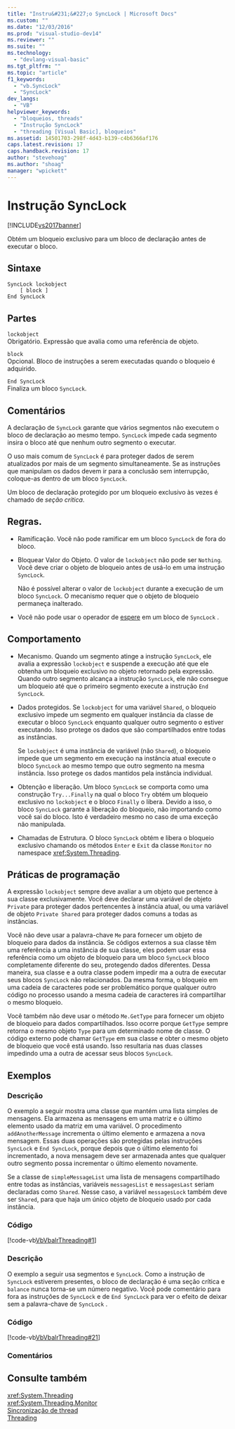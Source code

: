 ```yaml
---
title: "Instru&#231;&#227;o SyncLock | Microsoft Docs"
ms.custom: ""
ms.date: "12/03/2016"
ms.prod: "visual-studio-dev14"
ms.reviewer: ""
ms.suite: ""
ms.technology: 
  - "devlang-visual-basic"
ms.tgt_pltfrm: ""
ms.topic: "article"
f1_keywords: 
  - "vb.SyncLock"
  - "SyncLock"
dev_langs: 
  - "VB"
helpviewer_keywords: 
  - "bloqueios, threads"
  - "Instrução SyncLock"
  - "threading [Visual Basic], bloqueios"
ms.assetid: 14501703-298f-4d43-b139-c4b6366af176
caps.latest.revision: 17
caps.handback.revision: 17
author: "stevehoag"
ms.author: "shoag"
manager: "wpickett"
---
```

# Instru&#231;&#227;o SyncLock
[!INCLUDE[vs2017banner](../../../csharp/includes/vs2017banner.md)]

Obtém um bloqueio exclusivo para um bloco de declaração antes de executar o bloco.  
  
## Sintaxe  
  
```  
SyncLock lockobject  
    [ block ]  
End SyncLock  
```  
  
## Partes  
 `lockobject`  
 Obrigatório.  Expressão que avalia como uma referência de objeto.  
  
 `block`  
 Opcional.  Bloco de instruções a serem executadas quando o bloqueio é adquirido.  
  
 `End SyncLock`  
 Finaliza um bloco `SyncLock`.  
  
## Comentários  
 A declaração de `SyncLock` garante que vários segmentos não executem o bloco de declaração ao mesmo tempo.  `SyncLock` impede cada segmento insira o bloco até que nenhum outro segmento o executar.  
  
 O uso mais comum de `SyncLock` é para proteger dados de serem atualizados por mais de um segmento simultaneamente.  Se as instruções que manipulam os dados devem ir para a conclusão sem interrupção, coloque\-as dentro de um bloco `SyncLock`.  
  
 Um bloco de declaração protegido por um bloqueio exclusivo às vezes é chamado de *seção crítica*.  
  
## Regras.  
  
-   Ramificação.  Você não pode ramificar em um bloco `SyncLock` de fora do bloco.  
  
-   Bloquear Valor do Objeto.  O valor de `lockobject` não pode ser `Nothing`.  Você deve criar o objeto de bloqueio antes de usá\-lo em uma instrução `SyncLock`.  
  
     Não é possível alterar o valor de `lockobject` durante a execução de um bloco `SyncLock`.  O mecanismo requer que o objeto de bloqueio permaneça inalterado.  
  
-   Você não pode usar o operador de [espere](../../../visual-basic/language-reference/operators/await-operator.md) em um bloco de `SyncLock` .  
  
## Comportamento  
  
-   Mecanismo.  Quando um segmento atinge a instrução `SyncLock`, ele avalia a expressão `lockobject` e suspende a execução até que ele obtenha um bloqueio exclusivo no objeto retornado pela expressão.  Quando outro segmento alcança a instrução `SyncLock`, ele não consegue um bloqueio até que o primeiro segmento execute a instrução `End SyncLock`.  
  
-   Dados protegidos.  Se `lockobject` for uma variável `Shared`, o bloqueio exclusivo impede um segmento em qualquer instância da classe de executar o bloco `SyncLock` enquanto qualquer outro segmento o estiver executando.  Isso protege os dados que são compartilhados entre todas as instâncias.  
  
     Se `lockobject` é uma instância de variável \(não `Shared`\), o bloqueio impede que um segmento em execução na instância atual execute o bloco `SyncLock` ao mesmo tempo que outro segmento na mesma instância.  Isso protege os dados mantidos pela instância individual.  
  
-   Obtenção e liberação.  Um bloco `SyncLock` se comporta como uma construção `Try...Finally` na qual o bloco `Try` obtém um bloqueio exclusivo no `lockobject` e o bloco `Finally` o libera.  Devido a isso, o bloco `SyncLock` garante a liberação do bloqueio, não importando como você sai do bloco.  Isto é verdadeiro mesmo no caso de uma exceção não manipulada.  
  
-   Chamadas de Estrutura.  O bloco `SyncLock` obtém e libera o bloqueio exclusivo chamando os métodos `Enter` e `Exit` da classe `Monitor` no namespace <xref:System.Threading>.  
  
## Práticas de programação  
 A expressão `lockobject` sempre deve avaliar a um objeto que pertence à sua classe exclusivamente.  Você deve declarar uma variável de objeto `Private` para proteger dados pertencentes à instância atual, ou uma variável de objeto `Private Shared` para proteger dados comuns a todas as instâncias.  
  
 Você não deve usar a palavra\-chave `Me` para fornecer um objeto de bloqueio para dados da instância.  Se códigos externos a sua classe têm uma referência a uma instância de sua classe, eles podem usar essa referência como um objeto de bloqueio para um bloco `SyncLock` bloco completamente diferente do seu, protegendo dados diferentes.  Dessa maneira, sua classe e a outra classe podem impedir ma a outra de executar seus blocos `SyncLock` não relacionados.  Da mesma forma, o bloqueio em uma cadeia de caracteres pode ser problemático porque qualquer outro código no processo usando a mesma cadeia de caracteres irá compartilhar o mesmo bloqueio.  
  
 Você também não deve usar o método `Me.GetType` para fornecer um objeto de bloqueio para dados compartilhados.  Isso ocorre porque `GetType` sempre retorna o mesmo objeto `Type` para um determinado nome de classe.  O código externo pode chamar `GetType` em sua classe e obter o mesmo objeto de bloqueio que você está usando.  Isso resultaria nas duas classes impedindo uma a outra de acessar seus blocos `SyncLock`.  
  
## Exemplos  
  
### Descrição  
 O exemplo a seguir mostra uma classe que mantém uma lista simples de mensagens.  Ela armazena as mensagens em uma matriz e o último elemento usado da matriz em uma variável.  O procedimento `addAnotherMessage` incrementa o último elemento e armazena a nova mensagem.  Essas duas operações são protegidas pelas instruções `SyncLock` e `End SyncLock`, porque depois que o último elemento foi incrementado, a nova mensagem deve ser armazenada antes que qualquer outro segmento possa incrementar o último elemento novamente.  
  
 Se a classe de `simpleMessageList` uma lista de mensagens compartilhado entre todas as instâncias, variáveis `messagesList` e `messagesLast` seriam declaradas como `Shared`.  Nesse caso, a variável `messagesLock` também deve ser `Shared`, para que haja um único objeto de bloqueio usado por cada instância.  
  
### Código  
 [!code-vb[VbVbalrThreading#1](../../../visual-basic/language-reference/statements/codesnippet/VisualBasic/synclock-statement_1.vb)]  
  
### Descrição  
 O exemplo a seguir usa segmentos e `SyncLock`.  Como a instrução de `SyncLock` estiverem presentes, o bloco de declaração é uma seção crítica e `balance` nunca torna\-se um número negativo.  Você pode comentário para fora as instruções de `SyncLock` e de `End SyncLock` para ver o efeito de deixar sem a palavra\-chave de `SyncLock` .  
  
### Código  
 [!code-vb[VbVbalrThreading#21](../../../visual-basic/language-reference/statements/codesnippet/VisualBasic/synclock-statement_2.vb)]  
  
### Comentários  
  
## Consulte também  
 <xref:System.Threading>   
 <xref:System.Threading.Monitor>   
 [Sincronização de thread](../Topic/Thread%20Synchronization%20\(C%23%20and%20Visual%20Basic\).md)   
 [Threading](../Topic/Threading%20\(C%23%20and%20Visual%20Basic\).md)